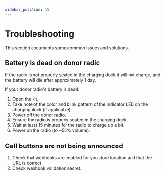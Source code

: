 ```yaml
---
sidebar_position: 15
---
```


# Troubleshooting

This section documents some common issues and solutions.

## Battery is dead on donor radio
If the radio is not properly seated in the charging dock it will not charge, and the battery will die after approximately 1 day. 

If your donor radio's battery is dead:
1. Open the kit.
2. Take note of the color and blink pattern of the indicator LED on the charging dock (if applicable).
3. Power off the donor radio.
4. Ensure the radio is properly seated in the charging dock.
5. Wait at least 15 minutes for the radio to charge up a bit.
6. Power on the radio (to ~50% volume).

## Call buttons are not being announced
1. Check that webhooks are enabled for you store location and that the URL is correct.
2. Check webhook validation secret.

